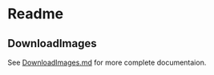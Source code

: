 # Readme

## DownloadImages

See [DownloadImages.md](DownloadImages.md) for more complete documentaion.